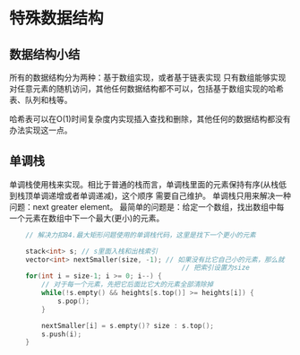 # 特殊数据结构

## 数据结构小结

所有的数据结构分为两种：基于数组实现，或者基于链表实现
只有数组能够实现对任意元素的随机访问，其他任何数据结构都不可以，包括基于数组实现的哈希表、队列和栈等。

哈希表可以在O(1)时间复杂度内实现插入查找和删除，其他任何的数据结构都没有办法实现这一点。


## 单调栈

单调栈使用栈来实现。相比于普通的栈而言，单调栈里面的元素保持有序(从栈低到栈顶单调递增或者单调递减)，这个顺序
需要自己维护。
单调栈只用来解决一种问题：next greater element。
最简单的问题是：给定一个数组，找出数组中每一个元素在数组中下一个最大(更小)的元素。

```C++
    // 解决力扣84.最大矩形问题使用的单调栈代码，这里是找下一个更小的元素

    stack<int> s; // s里面入栈和出栈索引
    vector<int> nextSmaller(size, -1); // 如果没有比它自己小的元素，那么就
                                           // 把索引设置为size
    for(int i = size-1; i >= 0; i--) {
        // 对于每一个元素，先把它后面比它大的元素全部清除掉
        while(!s.empty() && heights[s.top()] >= heights[i]) {
            s.pop();
        }

        nextSmaller[i] = s.empty()? size : s.top();
        s.push(i);
    }
```
